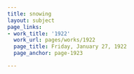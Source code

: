 ```yaml
---
title: snowing
layout: subject
page_links:
- work_title: '1922'
  work_url: pages/works/1922
  page_title: Friday, January 27, 1922
  page_anchor: page-1923

---
```

